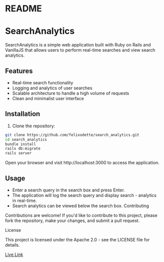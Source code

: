 # README

# SearchAnalytics

SearchAnalytics is a simple web application built with Ruby on Rails and VanillaJS that allows users to perform real-time searches and view search analytics.

## Features

- Real-time search functionality
- Logging and analytics of user searches
- Scalable architecture to handle a high volume of requests
- Clean and minimalist user interface

## Installation

1. Clone the repository:

```bash
git clone https://github.com/felixodette/search_analytics.git
cd search_analytics
bundle install
rails db:migrate
rails server
```

Open your browser and visit http://localhost:3000 to access the application.

## Usage

- Enter a search query in the search box and press Enter.
- The application will log the search query and display search - analytics in real-time.
- Search analytics can be viewed below the search box.
Contributing

Contributions are welcome! If you'd like to contribute to this project, please fork the repository, make your changes, and submit a pull request.

License

This project is licensed under the Apache 2.0 - see the LICENSE file for details.

[Live Link](https://powerful-retreat-07645-ad3112b39ed0.herokuapp.com)
